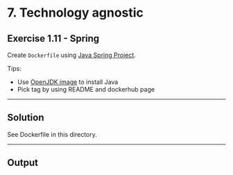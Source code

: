 # 7. Technology agnostic

## Exercise 1.11 - Spring

Create `Dockerfile` using [Java Spring Project](https://github.com/docker-hy/material-applications/tree/main/spring-example-project).

Tips: 
- Use [OpenJDK image](https://hub.docker.com/_/openjdk) to install Java
- Pick tag by using README and dockerhub page

---

## Solution

See Dockerfile in this directory.

---

## Output